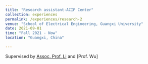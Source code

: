 ```yaml
---
title: "Research assistant-ACIP Center"
collection: experiences
permalink: /experiences/research-2
venue: "School of Electrical Engineering, Guangxi University"
date: 2021-09-01
time: "Fall 2021 - Now"
location: "Guangxi, China"

---
```

Supervised by [Assoc. Prof. Li](https://www.researchgate.net/profile/Xiuhua-Li-2) and [Prof. Wu]